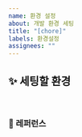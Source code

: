 ```yaml
---
name: 환경 설정
about: 개발 환경 세팅
title: "[chore]"
labels: 환경설정
assignees: ""
---
```


## ✨ 세팅할 환경

<br>

### 📕 레퍼런스
